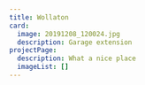 ```yaml
---
title: Wollaton
card:
  image: 20191208_120024.jpg
  description: Garage extension
projectPage:
  description: What a nice place
  imageList: []
---
```

